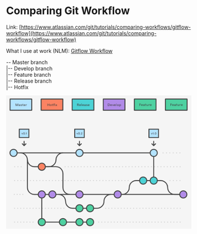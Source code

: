 # Comparing Git Workflow

Link: [https://www.atlassian.com/git/tutorials/comparing-workflows/gitflow-workflow](https://www.atlassian.com/git/tutorials/comparing-workflows/gitflow-workflow)

What I use at work \(NLM\): [Gitflow Workflow](https://www.atlassian.com/git/tutorials/comparing-workflows/gitflow-workflow)  
  
-- Master branch  
    \|-- Develop branch  
         \|-- Feature branch   
         \|-- Release branch  
    \|-- Hotfix  
       

![](../../../.gitbook/assets/git_workflow.png)

